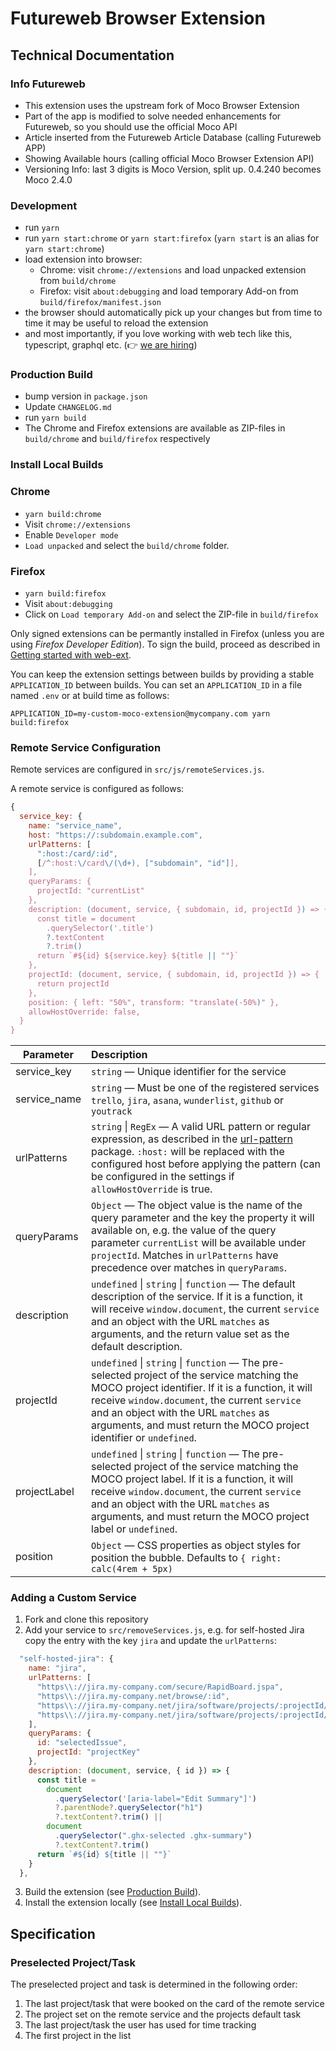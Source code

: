 # Futureweb Browser Extension

## Technical Documentation

### Info Futureweb

- This extension uses the upstream fork of Moco Browser Extension
- Part of the app is modified to solve needed enhancements for Futureweb, so you should use the official Moco API
- Article inserted from the Futureweb Article Database (calling Futureweb APP)
- Showing Available hours (calling official Moco Browser Extension API)
- Versioning Info: last 3 digits is Moco Version, split up. 0.4.240 becomes Moco 2.4.0

### Development

- run `yarn`
- run `yarn start:chrome` or `yarn start:firefox` (`yarn start` is an alias for `yarn start:chrome`)
- load extension into browser:
  - Chrome: visit `chrome://extensions` and load unpacked extension from `build/chrome`
  - Firefox: visit `about:debugging` and load temporary Add-on from `build/firefox/manifest.json`
- the browser should automatically pick up your changes but from time to time it may be useful to reload the extension
- and most importantly, if you love working with web tech like this, typescript, graphql etc. (👉 [we are hiring](https://www.mocoapp.com/unternehmen/jobs))

### Production Build

- bump version in `package.json`
- Update `CHANGELOG.md`
- run `yarn build`
- The Chrome and Firefox extensions are available as ZIP-files in `build/chrome` and `build/firefox` respectively

### Install Local Builds

### Chrome

- `yarn build:chrome`
- Visit `chrome://extensions`
- Enable `Developer mode`
- `Load unpacked` and select the `build/chrome` folder.

### Firefox

- `yarn build:firefox`
- Visit `about:debugging`
- Click on `Load temporary Add-on` and select the ZIP-file in `build/firefox`

Only signed extensions can be permantly installed in Firefox (unless you are using <em>Firefox Developer Edition</em>). To sign the build, proceed as described in [Getting started with web-ext](https://developer.mozilla.org/en-US/docs/Mozilla/Add-ons/WebExtensions/Getting_started_with_web-ext).

You can keep the extension settings between builds by providing a stable `APPLICATION_ID` between builds. You can set an `APPLICATION_ID` in a file named `.env` or at build time as follows:

`APPLICATION_ID=my-custom-moco-extension@mycompany.com yarn build:firefox`

### Remote Service Configuration

Remote services are configured in `src/js/remoteServices.js`.

A remote service is configured as follows:

```javascript
{
  service_key: {
    name: "service_name",
    host: "https://:subdomain.example.com",
    urlPatterns: [
      ":host:/card/:id",
      [/^:host:\/card\/(\d+), ["subdomain", "id"]],
    ],
    queryParams: {
      projectId: "currentList"
    },
    description: (document, service, { subdomain, id, projectId }) => {
      const title = document
        .querySelector('.title')
        ?.textContent
        ?.trim()
      return `#${id} ${service.key} ${title || ""}`
    },
    projectId: (document, service, { subdomain, id, projectId }) => {
      return projectId
    },
    position: { left: "50%", transform: "translate(-50%)" },
    allowHostOverride: false,
  }
}
```

| Parameter    | Description                                                                                                                                                                                                                                                                                                              |
| ------------ | :----------------------------------------------------------------------------------------------------------------------------------------------------------------------------------------------------------------------------------------------------------------------------------------------------------------------- |
| service_key  | `string` &mdash; Unique identifier for the service                                                                                                                                                                                                                                                                       |
| service_name | `string` &mdash; Must be one of the registered services `trello`, `jira`, `asana`, `wunderlist`, `github` or `youtrack`                                                                                                                                                                                                  |
| urlPatterns  | `string` \| `RegEx` &mdash; A valid URL pattern or regular expression, as described in the [url-pattern](https://www.npmjs.com/package/url-pattern) package. `:host:` will be replaced with the configured host before applying the pattern (can be configured in the settings if `allowHostOverride` is true.           |
| queryParams  | `Object` &mdash; The object value is the name of the query parameter and the key the property it will available on, e.g. the value of the query parameter `currentList` will be available under `projectId`. Matches in `urlPatterns` have precedence over matches in `queryParams`.                                     |
| description  | `undefined` \| `string` \| `function` &mdash; The default description of the service. If it is a function, it will receive `window.document`, the current `service` and an object with the URL `matches` as arguments, and the return value set as the default description.                                              |
| projectId    | `undefined` \| `string` \| `function` &mdash; The pre-selected project of the service matching the MOCO project identifier. If it is a function, it will receive `window.document`, the current `service` and an object with the URL `matches` as arguments, and must return the MOCO project identifier or `undefined`. |
| projectLabel | `undefined` \| `string` \| `function` &mdash; The pre-selected project of the service matching the MOCO project label. If it is a function, it will receive `window.document`, the current `service` and an object with the URL `matches` as arguments, and must return the MOCO project label or `undefined`.           |
| position     | `Object` &mdash; CSS properties as object styles for position the bubble. Defaults to `{ right: calc(4rem + 5px)`                                                                                                                                                                                                        |

### Adding a Custom Service

1. Fork and clone this repository
2. Add your service to `src/removeServices.js`, e.g. for self-hosted Jira copy the entry with the key `jira` and update the `urlPatterns`:

```javascript
  "self-hosted-jira": {
    name: "jira",
    urlPatterns: [
      "https\\://jira.my-company.com/secure/RapidBoard.jspa",
      "https\\://jira.my-company.net/browse/:id",
      "https\\://jira.my-company.net/jira/software/projects/:projectId/boards/:board",
      "https\\://jira.my-company.net/jira/software/projects/:projectId/boards/:board/backlog"
    ],
    queryParams: {
      id: "selectedIssue",
      projectId: "projectKey"
    },
    description: (document, service, { id }) => {
      const title =
        document
          .querySelector('[aria-label="Edit Summary"]')
          ?.parentNode?.querySelector("h1")
          ?.textContent?.trim() ||
        document
          .querySelector(".ghx-selected .ghx-summary")
          ?.textContent?.trim()
      return `#${id} ${title || ""}`
    }
  },
```

3. Build the extension (see [Production Build](#production-build)).
4. Install the extension locally (see [Install Local Builds](#install-local-builds)).

## Specification

### Preselected Project/Task

The preselected project and task is determined in the following order:

1. The last project/task that were booked on the card of the remote service
2. The project set on the remote service and the projects default task
3. The last project/task the user has used for time tracking
4. The first project in the list
